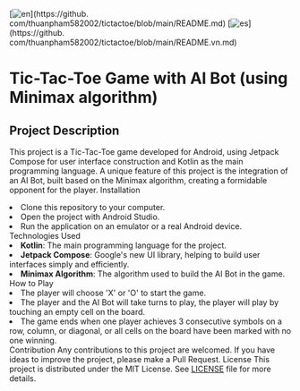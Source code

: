 [![en](https://img.shields.io/badge/lang-en-red.svg)](https://github. com/thuanpham582002/tictactoe/blob/main/README.md)
[![es](https://img.shields.io/badge/lang-vn-yellow.svg)](https://github. com/thuanpham582002/tictactoe/blob/main/README.vn.md)
# Tic-Tac-Toe Game with AI Bot (using Minimax algorithm)
## Project Description
This project is a Tic-Tac-Toe game developed for Android, using Jetpack Compose for user interface
construction and Kotlin as the main programming language. A unique feature of this project is the
integration of an AI Bot, built based on the Minimax algorithm, creating a formidable opponent for
the player.
Installation
<li>Clone this repository to your computer.</li><li>Open the project with Android Studio.</li><li>Run the application on an emulator or a real Android device.</li>
Technologies Used
<li><strong>Kotlin</strong>: The main programming language for the project.</li><li><strong>Jetpack Compose</strong>: Google's new UI library, helping to build user interfaces simply and efficiently.</li><li><strong>Minimax Algorithm</strong>: The algorithm used to build the AI Bot in the game.</li>
How to Play
<li>The player will choose 'X' or 'O' to start the game.</li><li>The player and the AI Bot will take turns to play, the player will play by touching an empty cell on the board.</li><li>The game ends when one player achieves 3 consecutive symbols on a row, column, or diagonal, or all cells on the board have been marked with no one winning.</li>
Contribution
Any contributions to this project are welcomed. If you have ideas to improve the project, please make a Pull Request.
License
This project is distributed under the MIT License. See <a href="LICENSE" target="_new">LICENSE</a> file for more details.

